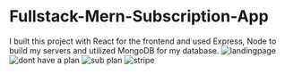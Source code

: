 # Fullstack-Mern-Subscription-App

I built this project with React for the frontend and used Express, Node to build my servers and utilized MongoDB for my database.
![landingpage](https://user-images.githubusercontent.com/100801498/210425069-a4f4a321-ddc1-4df5-93e6-c277c0b099db.jpg)
![dont have a plan](https://user-images.githubusercontent.com/100801498/210425123-271c6e71-f568-4f1c-b3ca-6e77a308465c.jpg)
![sub plan](https://user-images.githubusercontent.com/100801498/210425136-b7635742-ce76-43f8-a25d-b2cfd3ae0a0c.jpg)
![stripe](https://user-images.githubusercontent.com/100801498/210425140-8de3c766-bce0-4cd3-8d38-9f5b10499ee6.jpg)
